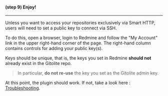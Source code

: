 #### **(step 9)** Enjoy!
***

Unless you want to access your repositories exclusively via Smart HTTP, users will need to set a public key to connect via SSH.

To do this, open a browser, login to Redmine and follow the "My Account" link in the upper right-hand corner of the page.
The right-hand column contains controls for adding your public key(s).

Keys should be unique, that is, the keys you set in Redmine **should not** already exist in the Gitolite repo.

>In particular, **do not re-use** the key you set as the Gitolite admin key.

At this point, the plugin should work. If not, take a look here : [Troubleshooting](https://github.com/jbox-web/redmine_git_hosting/wiki/Troubleshooting).

